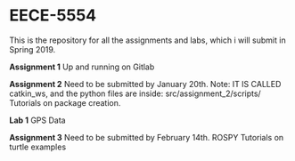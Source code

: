 # EECE-5554

This is the repository for all the assignments and labs, which i will submit in Spring 2019.

**Assignment 1** Up and running on Gitlab

**Assignment 2** Need to be submitted by January 20th. 
Note: IT IS CALLED catkin_ws, and the python files are inside: src/assignment_2/scripts/
Tutorials on package creation.

**Lab 1** GPS Data

**Assignment 3** Need to be submitted by February 14th.
ROSPY Tutorials on turtle examples